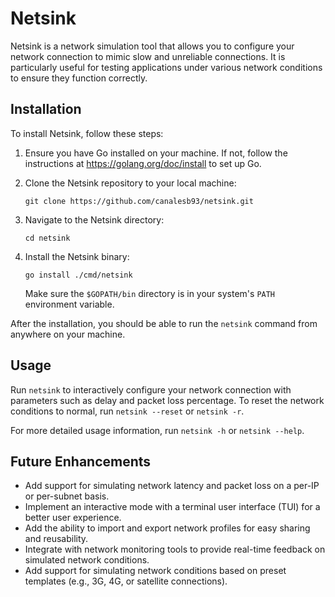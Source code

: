 # Netsink

Netsink is a network simulation tool that allows you to configure your network connection to mimic slow and unreliable connections. It is particularly useful for testing applications under various network conditions to ensure they function correctly.

## Installation

To install Netsink, follow these steps:

1. Ensure you have Go installed on your machine. If not, follow the instructions at https://golang.org/doc/install to set up Go.

2. Clone the Netsink repository to your local machine:

   ```
   git clone https://github.com/canalesb93/netsink.git
   ```

3. Navigate to the Netsink directory:

   ```
   cd netsink
   ```

4. Install the Netsink binary:

   ```
   go install ./cmd/netsink
   ```

   Make sure the `$GOPATH/bin` directory is in your system's `PATH` environment variable.

After the installation, you should be able to run the `netsink` command from anywhere on your machine.

## Usage

Run `netsink` to interactively configure your network connection with parameters such as delay and packet loss percentage. To reset the network conditions to normal, run `netsink --reset` or `netsink -r`.

For more detailed usage information, run `netsink -h` or `netsink --help`.

## Future Enhancements

- Add support for simulating network latency and packet loss on a per-IP or per-subnet basis.
- Implement an interactive mode with a terminal user interface (TUI) for a better user experience.
- Add the ability to import and export network profiles for easy sharing and reusability.
- Integrate with network monitoring tools to provide real-time feedback on simulated network conditions.
- Add support for simulating network conditions based on preset templates (e.g., 3G, 4G, or satellite connections).
